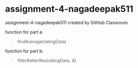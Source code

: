 # assignment-4-nagadeepak511
assignment-4-nagadeepak511 created by GitHub Classroom

function for part a:
> findAverage(ratingData)

function for part b:
> filterBetterRes(ratingData, 4)

